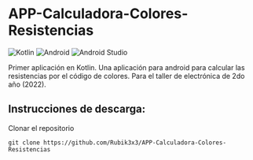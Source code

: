 # APP-Calculadora-Colores-Resistencias

![Kotlin](https://img.shields.io/badge/kotlin-%237F52FF.svg?style=for-the-badge&logo=kotlin&logoColor=white)
![Android](https://img.shields.io/badge/Android-25C564?style=for-the-badge&logo=android&logoColor=white)
![Android Studio](https://img.shields.io/badge/Android%20Studio-3964DD.svg?style=for-the-badge&logo=android-studio&logoColor=white)


Primer aplicación en Kotlin. Una aplicación para android para calcular las resistencias por el código de colores. Para el taller de electrónica de 2do año (2022).

## Instrucciones de descarga:

Clonar el repositorio
```
git clone https://github.com/Rubik3x3/APP-Calculadora-Colores-Resistencias
```
